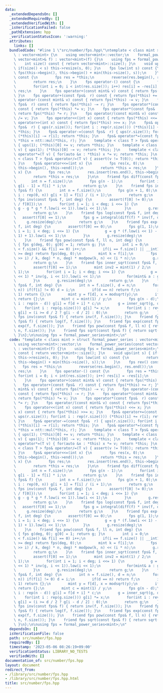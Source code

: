 ```yaml
---
data:
  _extendedDependsOn: []
  _extendedRequiredBy: []
  _extendedVerifiedWith: []
  _isVerificationFailed: false
  _pathExtension: hpp
  _verificationStatusIcon: ':warning:'
  attributes:
    links: []
  bundledCode: "#line 1 \"src/number/fps.hpp\"\ntemplate < class mint > struct formal_power_series\
    \ : vector<mint> {\n    using vector<mint>::vector;\n    formal_power_series(const\
    \ vector<mint>& f) : vector<mint>(f) {}\n    using fps = formal_power_series<mint>;\n\
    \    int size() const { return vector<mint>::size(); }\n    void ups(int s) {\
    \ if(size() < s) this->resize(s, 0); }\n    fps low(int s) const {\n        return\
    \ fps(this->begin(), this->begin() + min(this->size(), s));\n    }\n    fps rev()\
    \ const {\n        fps res = *this;\n        reverse(res.begin(), res.end());\n\
    \        return res;\n    }\n    fps operator-() const {\n        fps res = *this;\n\
    \        for(int i = 0; i < int(res.size()); i++) res[i] = -res[i];\n        return\
    \ res;\n    }\n    fps operator+(const mint& v) const { return fps(*this) += v;\
    \ }\n    fps operator+(const fps&  r) const { return fps(*this) += r; }\n    fps\
    \ operator-(const mint& v) const { return fps(*this) -= v; }\n    fps operator-(const\
    \ fps&  r) const { return fps(*this) -= r; }\n    fps operator*(const mint& v)\
    \ const { return fps(*this) *= v; }\n    fps operator*(const fps&  r) const {\
    \ return fps(*this) *= r; }\n    fps operator/(const mint& v) const { return fps(*this)\
    \ /= v; }\n    fps operator<<(int x) const { return fps(*this) <<= x; }\n    fps\
    \ operator>>(int x) const { return fps(*this) >>= x; }\n    fps& operator+=(const\
    \ fps&  r) { ups(r.size()); for(int i : rep(r.size())) (*this)[i] += r[i]; return\
    \ *this; }\n    fps& operator-=(const fps&  r) { ups(r.size()); for(int i : rep(r.size()))\
    \ (*this)[i] -= r[i]; return *this; }\n    fps& operator*=(const fps&  r) { return\
    \ *this = ntt::mul(*this, r); }\n    template < class T > fps& operator+=(T v)\
    \ { ups(1); (*this)[0] += v; return *this; }\n    template < class T > fps& operator-=(T\
    \ v) { ups(1); (*this)[0] -= v; return *this; }\n    template < class T > fps&\
    \ operator*=(T v) { for(auto &x : *this) x *= v; return *this; }\n    template\
    \ < class T > fps& operator/=(T v) { assert(v != T(0)); return *this *= modinv(v);\
    \ }\n    fps& operator<<=(int x) {\n        fps res(x, 0);\n        res.insert(res.end(),\
    \ this->begin(), this->end());\n        return *this = res;\n    }\n    fps& operator>>=(int\
    \ x) {\n        fps res;\n        res.insert(res.end(), this->begin() + x, this->end());\n\
    \        return *this = res;\n    }\n\n    friend fps diff(const fps& f) {\n \
    \       int n = f.size();\n        fps g(n - 1);\n        for(int i : rep(1, n))\
    \ g[i - 1] = f[i] * i;\n        return g;\n    }\n    friend fps integral(const\
    \ fps& f) {\n        int n = f.size();\n        fps g(n + 1, 0);\n        for(int\
    \ i : rep(0, n)) g[i + 1] = f[i] / (i + 1);\n        return g;\n    }\n    friend\
    \ fps inv(const fps& f, int deg) {\n        assert(f[0] != 0);\n        fps g({mint(1)\
    \ / f[0]});\n        for(int i = 1; i < deg; i <<= 1) {\n            g = (g +\
    \ g - g * g * f.low(i << 1)).low(i << 1);\n        }\n        g.resize(deg);\n\
    \        return g;\n    }\n    friend fps log(const fps& f, int deg) {\n     \
    \   assert(f[0] == 1);\n        fps g = integral(diff(f) * inv(f, deg));\n   \
    \     g.resize(deg);\n        return g;\n    }\n    friend fps exp(const fps&\
    \ f, int deg) {\n        assert(f[0] == 0);\n        fps g(1, 1);\n        for(int\
    \ i = 1; i < deg; i <<= 1) {\n            g = g * (f.low(i << 1) - log(g, i <<\
    \ 1) + 1).low(i << 1);\n        }\n        g.resize(deg);\n        return g;\n\
    \    }\n    friend fps pow(const fps& f, ll n, int deg) {\n        if(n == 0)\
    \ { fps g(deg, 0); g[0] = 1; return g; }\n        int i = 0;\n        while(i\
    \ < f.size() && f[i] == 0) i++;\n        if(i == f.size() || __int128_t(i) * n\
    \ >= deg) return fps(deg, 0);\n        mint k = f[i];\n        fps g = exp(log((f\
    \ >> i) / k, deg) * n, deg) * modpow(k, n) << (i * n);\n        g.resize(deg);\n\
    \        return g;\n    }\n    friend fps inner_sqrt(const fps& f, int deg) {\n\
    \        assert(f[0] == 1);\n        mint inv2 = mint(1) / 2;\n        fps g(1,\
    \ 1);\n        for(int i = 1; i < deg; i <<= 1) {\n            g = (g + f.low(i\
    \ << 1) * inv(g, i << 1)).low(i << 1);\n            for(mint& a : g) a *= inv2;\n\
    \        }\n        g.resize(deg);\n        return g;\n    }\n    friend fps sqrt(const\
    \ fps& f, int deg) {\n        int n = f.size(), d = n;\n        for(int i : revrep(0,\
    \ n)) if(f[i] != 0) d = i;\n        if(d == n) return f;\n        if(d % 2 ==\
    \ 1) return {};\n        mint y = f[d], x = modsqrt(y);\n        if(x * x != y)\
    \ return {};\n        mint c = mint(1) / y;\n        fps g(n - d);\n        for(int\
    \ i : rep(n - d)) g[i] = f[d + i] * c;\n        g = inner_sqrt(g, deg);\n    \
    \    for(int i : rep(g.size())) g[i] *= x;\n        for(int i : revrep(0, deg))\
    \ g[i] = (i >= d / 2 ? g[i - d / 2] : 0);\n        return g;\n    }\n\n    friend\
    \ fps inv(const fps& f) { return inv(f, f.size()); }\n    friend fps log(const\
    \ fps& f) { return log(f, f.size()); }\n    friend fps exp(const fps& f) { return\
    \ exp(f, f.size()); }\n    friend fps pow(const fps& f, ll n) { return pow(f,\
    \ n, f.size()); }\n    friend fps sqrt(const fps& f) { return sqrt(f, f.size());\
    \ }\n};\n\nusing fps = formal_power_series<mint>;\n"
  code: "template < class mint > struct formal_power_series : vector<mint> {\n   \
    \ using vector<mint>::vector;\n    formal_power_series(const vector<mint>& f)\
    \ : vector<mint>(f) {}\n    using fps = formal_power_series<mint>;\n    int size()\
    \ const { return vector<mint>::size(); }\n    void ups(int s) { if(size() < s)\
    \ this->resize(s, 0); }\n    fps low(int s) const {\n        return fps(this->begin(),\
    \ this->begin() + min(this->size(), s));\n    }\n    fps rev() const {\n     \
    \   fps res = *this;\n        reverse(res.begin(), res.end());\n        return\
    \ res;\n    }\n    fps operator-() const {\n        fps res = *this;\n       \
    \ for(int i = 0; i < int(res.size()); i++) res[i] = -res[i];\n        return res;\n\
    \    }\n    fps operator+(const mint& v) const { return fps(*this) += v; }\n \
    \   fps operator+(const fps&  r) const { return fps(*this) += r; }\n    fps operator-(const\
    \ mint& v) const { return fps(*this) -= v; }\n    fps operator-(const fps&  r)\
    \ const { return fps(*this) -= r; }\n    fps operator*(const mint& v) const {\
    \ return fps(*this) *= v; }\n    fps operator*(const fps&  r) const { return fps(*this)\
    \ *= r; }\n    fps operator/(const mint& v) const { return fps(*this) /= v; }\n\
    \    fps operator<<(int x) const { return fps(*this) <<= x; }\n    fps operator>>(int\
    \ x) const { return fps(*this) >>= x; }\n    fps& operator+=(const fps&  r) {\
    \ ups(r.size()); for(int i : rep(r.size())) (*this)[i] += r[i]; return *this;\
    \ }\n    fps& operator-=(const fps&  r) { ups(r.size()); for(int i : rep(r.size()))\
    \ (*this)[i] -= r[i]; return *this; }\n    fps& operator*=(const fps&  r) { return\
    \ *this = ntt::mul(*this, r); }\n    template < class T > fps& operator+=(T v)\
    \ { ups(1); (*this)[0] += v; return *this; }\n    template < class T > fps& operator-=(T\
    \ v) { ups(1); (*this)[0] -= v; return *this; }\n    template < class T > fps&\
    \ operator*=(T v) { for(auto &x : *this) x *= v; return *this; }\n    template\
    \ < class T > fps& operator/=(T v) { assert(v != T(0)); return *this *= modinv(v);\
    \ }\n    fps& operator<<=(int x) {\n        fps res(x, 0);\n        res.insert(res.end(),\
    \ this->begin(), this->end());\n        return *this = res;\n    }\n    fps& operator>>=(int\
    \ x) {\n        fps res;\n        res.insert(res.end(), this->begin() + x, this->end());\n\
    \        return *this = res;\n    }\n\n    friend fps diff(const fps& f) {\n \
    \       int n = f.size();\n        fps g(n - 1);\n        for(int i : rep(1, n))\
    \ g[i - 1] = f[i] * i;\n        return g;\n    }\n    friend fps integral(const\
    \ fps& f) {\n        int n = f.size();\n        fps g(n + 1, 0);\n        for(int\
    \ i : rep(0, n)) g[i + 1] = f[i] / (i + 1);\n        return g;\n    }\n    friend\
    \ fps inv(const fps& f, int deg) {\n        assert(f[0] != 0);\n        fps g({mint(1)\
    \ / f[0]});\n        for(int i = 1; i < deg; i <<= 1) {\n            g = (g +\
    \ g - g * g * f.low(i << 1)).low(i << 1);\n        }\n        g.resize(deg);\n\
    \        return g;\n    }\n    friend fps log(const fps& f, int deg) {\n     \
    \   assert(f[0] == 1);\n        fps g = integral(diff(f) * inv(f, deg));\n   \
    \     g.resize(deg);\n        return g;\n    }\n    friend fps exp(const fps&\
    \ f, int deg) {\n        assert(f[0] == 0);\n        fps g(1, 1);\n        for(int\
    \ i = 1; i < deg; i <<= 1) {\n            g = g * (f.low(i << 1) - log(g, i <<\
    \ 1) + 1).low(i << 1);\n        }\n        g.resize(deg);\n        return g;\n\
    \    }\n    friend fps pow(const fps& f, ll n, int deg) {\n        if(n == 0)\
    \ { fps g(deg, 0); g[0] = 1; return g; }\n        int i = 0;\n        while(i\
    \ < f.size() && f[i] == 0) i++;\n        if(i == f.size() || __int128_t(i) * n\
    \ >= deg) return fps(deg, 0);\n        mint k = f[i];\n        fps g = exp(log((f\
    \ >> i) / k, deg) * n, deg) * modpow(k, n) << (i * n);\n        g.resize(deg);\n\
    \        return g;\n    }\n    friend fps inner_sqrt(const fps& f, int deg) {\n\
    \        assert(f[0] == 1);\n        mint inv2 = mint(1) / 2;\n        fps g(1,\
    \ 1);\n        for(int i = 1; i < deg; i <<= 1) {\n            g = (g + f.low(i\
    \ << 1) * inv(g, i << 1)).low(i << 1);\n            for(mint& a : g) a *= inv2;\n\
    \        }\n        g.resize(deg);\n        return g;\n    }\n    friend fps sqrt(const\
    \ fps& f, int deg) {\n        int n = f.size(), d = n;\n        for(int i : revrep(0,\
    \ n)) if(f[i] != 0) d = i;\n        if(d == n) return f;\n        if(d % 2 ==\
    \ 1) return {};\n        mint y = f[d], x = modsqrt(y);\n        if(x * x != y)\
    \ return {};\n        mint c = mint(1) / y;\n        fps g(n - d);\n        for(int\
    \ i : rep(n - d)) g[i] = f[d + i] * c;\n        g = inner_sqrt(g, deg);\n    \
    \    for(int i : rep(g.size())) g[i] *= x;\n        for(int i : revrep(0, deg))\
    \ g[i] = (i >= d / 2 ? g[i - d / 2] : 0);\n        return g;\n    }\n\n    friend\
    \ fps inv(const fps& f) { return inv(f, f.size()); }\n    friend fps log(const\
    \ fps& f) { return log(f, f.size()); }\n    friend fps exp(const fps& f) { return\
    \ exp(f, f.size()); }\n    friend fps pow(const fps& f, ll n) { return pow(f,\
    \ n, f.size()); }\n    friend fps sqrt(const fps& f) { return sqrt(f, f.size());\
    \ }\n};\n\nusing fps = formal_power_series<mint>;\n"
  dependsOn: []
  isVerificationFile: false
  path: src/number/fps.hpp
  requiredBy: []
  timestamp: '2023-05-06 08:26:19+09:00'
  verificationStatus: LIBRARY_NO_TESTS
  verifiedWith: []
documentation_of: src/number/fps.hpp
layout: document
redirect_from:
- /library/src/number/fps.hpp
- /library/src/number/fps.hpp.html
title: src/number/fps.hpp
---
```

